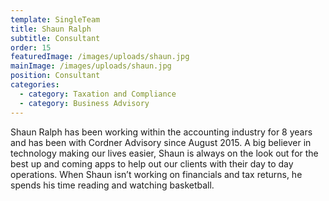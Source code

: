```yaml
---
template: SingleTeam
title: Shaun Ralph
subtitle: Consultant
order: 15
featuredImage: /images/uploads/shaun.jpg
mainImage: /images/uploads/shaun.jpg
position: Consultant
categories:
  - category: Taxation and Compliance
  - category: Business Advisory
---
```


Shaun Ralph has been working within the accounting industry for 8 years and has been with Cordner Advisory since August 2015. A big believer in technology making our lives easier, Shaun is always on the look out for the best up and coming apps to help out our clients with their day to day operations. When Shaun isn’t working on financials and tax returns, he spends his time reading and watching basketball.
